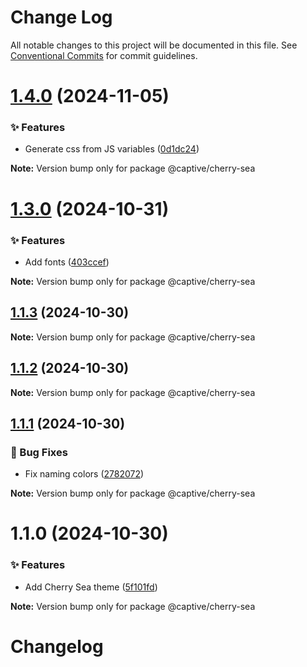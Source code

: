 # Change Log

All notable changes to this project will be documented in this file.
See [Conventional Commits](https://conventionalcommits.org) for commit guidelines.

# [1.4.0](https://github.com/Captive-Studio/es-packages/compare/@captive/cherry-sea@1.3.0...@captive/cherry-sea@1.4.0) (2024-11-05)

### ✨ Features

- Generate css from JS variables ([0d1dc24](https://github.com/Captive-Studio/es-packages/commit/0d1dc24))

**Note:** Version bump only for package @captive/cherry-sea

# [1.3.0](https://github.com/Captive-Studio/es-packages/compare/@captive/cherry-sea@1.1.3...@captive/cherry-sea@1.3.0) (2024-10-31)

### ✨ Features

- Add fonts ([403ccef](https://github.com/Captive-Studio/es-packages/commit/403ccef))

**Note:** Version bump only for package @captive/cherry-sea

## [1.1.3](https://github.com/Captive-Studio/es-packages/compare/@captive/cherry-sea@1.1.2...@captive/cherry-sea@1.1.3) (2024-10-30)

**Note:** Version bump only for package @captive/cherry-sea

## [1.1.2](https://github.com/Captive-Studio/es-packages/compare/@captive/cherry-sea@1.1.1...@captive/cherry-sea@1.1.2) (2024-10-30)

**Note:** Version bump only for package @captive/cherry-sea

## [1.1.1](https://github.com/Captive-Studio/es-packages/compare/@captive/cherry-sea@1.1.0...@captive/cherry-sea@1.1.1) (2024-10-30)

### 🐛 Bug Fixes

- Fix naming colors ([2782072](https://github.com/Captive-Studio/es-packages/commit/2782072))

**Note:** Version bump only for package @captive/cherry-sea

# 1.1.0 (2024-10-30)

### ✨ Features

- Add Cherry Sea theme ([5f101fd](https://github.com/Captive-Studio/es-packages/commit/5f101fd))

**Note:** Version bump only for package @captive/cherry-sea

# Changelog
